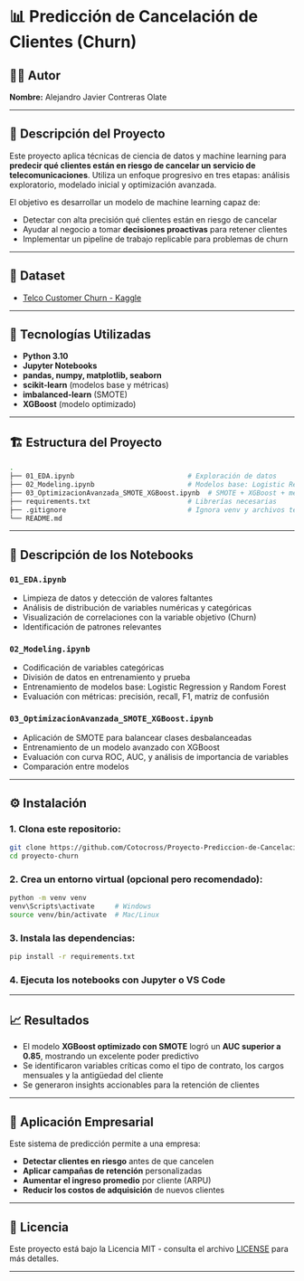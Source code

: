 # 📊 Predicción de Cancelación de Clientes (Churn)

## 🧑‍💻 Autor 
**Nombre:** Alejandro Javier Contreras Olate

---

## 🎯 Descripción del Proyecto

Este proyecto aplica técnicas de ciencia de datos y machine learning para **predecir qué clientes están en riesgo de cancelar un servicio de telecomunicaciones**. Utiliza un enfoque progresivo en tres etapas: análisis exploratorio, modelado inicial y optimización avanzada.

El objetivo es desarrollar un modelo de machine learning capaz de:
- Detectar con alta precisión qué clientes están en riesgo de cancelar
- Ayudar al negocio a tomar **decisiones proactivas** para retener clientes
- Implementar un pipeline de trabajo replicable para problemas de churn

---

## 🚀 Dataset

- [Telco Customer Churn - Kaggle](https://www.kaggle.com/datasets/blastchar/telco-customer-churn)

---

## 🧠 Tecnologías Utilizadas

- **Python 3.10**
- **Jupyter Notebooks**
- **pandas, numpy, matplotlib, seaborn**
- **scikit-learn** (modelos base y métricas)
- **imbalanced-learn** (SMOTE)
- **XGBoost** (modelo optimizado)

---

## 🏗️ Estructura del Proyecto

```bash
.
├── 01_EDA.ipynb                            # Exploración de datos
├── 02_Modeling.ipynb                       # Modelos base: Logistic Regression, Random Forest
├── 03_OptimizacionAvanzada_SMOTE_XGBoost.ipynb  # SMOTE + XGBoost + métricas avanzadas
├── requirements.txt                        # Librerías necesarias
├── .gitignore                              # Ignora venv y archivos temporales
└── README.md
```

---

## 📁 Descripción de los Notebooks

### `01_EDA.ipynb`
- Limpieza de datos y detección de valores faltantes
- Análisis de distribución de variables numéricas y categóricas
- Visualización de correlaciones con la variable objetivo (Churn)
- Identificación de patrones relevantes

### `02_Modeling.ipynb`
- Codificación de variables categóricas
- División de datos en entrenamiento y prueba
- Entrenamiento de modelos base: Logistic Regression y Random Forest
- Evaluación con métricas: precisión, recall, F1, matriz de confusión

### `03_OptimizacionAvanzada_SMOTE_XGBoost.ipynb`
- Aplicación de SMOTE para balancear clases desbalanceadas
- Entrenamiento de un modelo avanzado con XGBoost
- Evaluación con curva ROC, AUC, y análisis de importancia de variables
- Comparación entre modelos

---

## ⚙️ Instalación

### 1. Clona este repositorio:
```bash
git clone https://github.com/Cotocross/Proyecto-Prediccion-de-Cancelacion-de-Clientes-Churn.git
cd proyecto-churn
```

### 2. Crea un entorno virtual (opcional pero recomendado):
```bash
python -m venv venv
venv\Scripts\activate     # Windows
source venv/bin/activate  # Mac/Linux
```

### 3. Instala las dependencias:
```bash
pip install -r requirements.txt
```

### 4. Ejecuta los notebooks con Jupyter o VS Code

---

## 📈 Resultados

- El modelo **XGBoost optimizado con SMOTE** logró un **AUC superior a 0.85**, mostrando un excelente poder predictivo
- Se identificaron variables críticas como el tipo de contrato, los cargos mensuales y la antigüedad del cliente
- Se generaron insights accionables para la retención de clientes

---

## 💼 Aplicación Empresarial

Este sistema de predicción permite a una empresa:

- **Detectar clientes en riesgo** antes de que cancelen
- **Aplicar campañas de retención** personalizadas
- **Aumentar el ingreso promedio** por cliente (ARPU)
- **Reducir los costos de adquisición** de nuevos clientes

---

## 📄 Licencia

Este proyecto está bajo la Licencia MIT - consulta el archivo [LICENSE](LICENSE) para más detalles.

---



